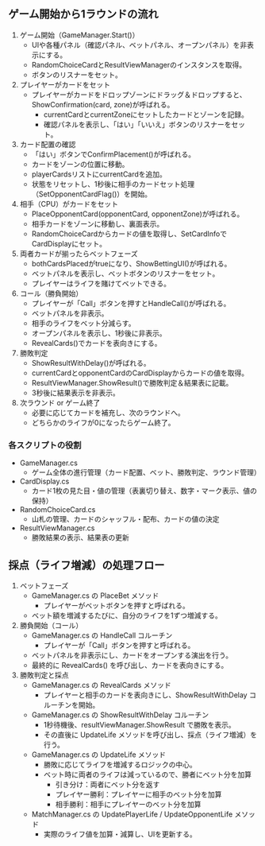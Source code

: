 ## ゲーム開始から1ラウンドの流れ
1. ゲーム開始（GameManager.Start()）
    - UIや各種パネル（確認パネル、ベットパネル、オープンパネル）を非表示にする。
    - RandomChoiceCardとResultViewManagerのインスタンスを取得。
    - ボタンのリスナーをセット。
2. プレイヤーがカードをセット
    - プレイヤーがカードをドロップゾーンにドラッグ＆ドロップすると、ShowConfirmation(card, zone)が呼ばれる。
        - currentCardとcurrentZoneにセットしたカードとゾーンを記録。
        - 確認パネルを表示し、「はい」「いいえ」ボタンのリスナーをセット。
3. カード配置の確認
    - 「はい」ボタンでConfirmPlacement()が呼ばれる。
    - カードをゾーンの位置に移動。
    - playerCardsリストにcurrentCardを追加。
    - 状態をリセットし、1秒後に相手のカードセット処理（SetOpponentCardFlag()）を開始。
4. 相手（CPU）がカードをセット
    - PlaceOpponentCard(opponentCard, opponentZone)が呼ばれる。
    - 相手カードをゾーンに移動し、裏面表示。
    - RandomChoiceCardからカードの値を取得し、SetCardInfoでCardDisplayにセット。
5. 両者カードが揃ったらベットフェーズ
    - bothCardsPlacedがtrueになり、ShowBettingUI()が呼ばれる。
    - ベットパネルを表示し、ベットボタンのリスナーをセット。
    - プレイヤーはライフを賭けてベットできる。
6. コール（勝負開始）
    - プレイヤーが「Call」ボタンを押すとHandleCall()が呼ばれる。
    - ベットパネルを非表示。
    - 相手のライフをベット分減らす。
    - オープンパネルを表示し、1秒後に非表示。
    - RevealCards()でカードを表向きにする。
7. 勝敗判定
    - ShowResultWithDelay()が呼ばれる。
    - currentCardとopponentCardのCardDisplayからカードの値を取得。
    - ResultViewManager.ShowResult()で勝敗判定＆結果表に記載。
    - 3秒後に結果表示を非表示。
8. 次ラウンド or ゲーム終了
    - 必要に応じてカードを補充し、次のラウンドへ。
    - どちらかのライフが0になったらゲーム終了。

### 各スクリプトの役割
- GameManager.cs
    - ゲーム全体の進行管理（カード配置、ベット、勝敗判定、ラウンド管理）
- CardDisplay.cs
    - カード1枚の見た目・値の管理（表裏切り替え、数字・マーク表示、値の保持）
- RandomChoiceCard.cs
    - 山札の管理、カードのシャッフル・配布、カードの値の決定
- ResultViewManager.cs
    - 勝敗結果の表示、結果表の更新




## 採点（ライフ増減）の処理フロー
1. ベットフェーズ
    - GameManager.cs の PlaceBet メソッド
        - プレイヤーがベットボタンを押すと呼ばれる。
    - ベット額を増減するたびに、自分のライフを1ずつ増減する。
2. 勝負開始（コール）
    - GameManager.cs の HandleCall コルーチン
        - プレイヤーが「Call」ボタンを押すと呼ばれる。
    - ベットパネルを非表示にし、カードをオープンする演出を行う。
    - 最終的に RevealCards() を呼び出し、カードを表向きにする。
3. 勝敗判定と採点
    - GameManager.cs の RevealCards メソッド
        - プレイヤーと相手のカードを表向きにし、ShowResultWithDelay コルーチンを開始。
    - GameManager.cs の ShowResultWithDelay コルーチン
        - 1秒待機後、resultViewManager.ShowResult で勝敗を表示。
        - その直後に UpdateLife メソッドを呼び出し、採点（ライフ増減）を行う。
    - GameManager.cs の UpdateLife メソッド
        - 勝敗に応じてライフを増減するロジックの中心。
        - ベット時に両者のライフは減っているので、勝者にベット分を加算
            - 引き分け：両者にベット分を返す
            - プレイヤー勝利：プレイヤーに相手のベット分を加算
            - 相手勝利：相手にプレイヤーのベット分を加算
    - MatchManager.cs の UpdatePlayerLife / UpdateOpponentLife メソッド
        - 実際のライフ値を加算・減算し、UIを更新する。